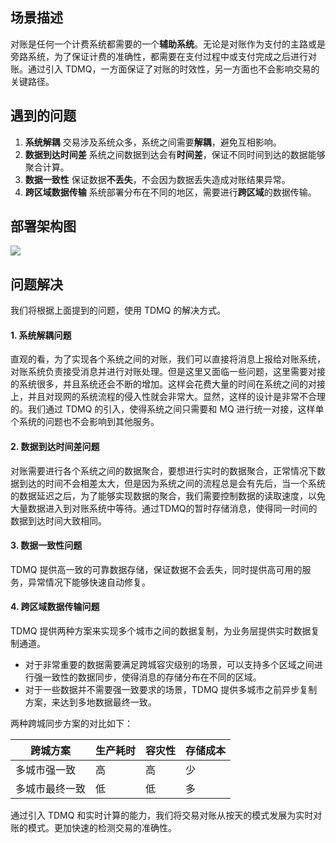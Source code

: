 ## 场景描述
对账是任何一个计费系统都需要的一个**辅助系统**。无论是对账作为支付的主路或是旁路系统，为了保证计费的准确性，都需要在支付过程中或支付完成之后进行对账。通过引入 TDMQ，一方面保证了对账的时效性，另一方面也不会影响交易的关键路径。

## 遇到的问题

1. **系统解耦**
交易涉及系统众多，系统之间需要**解耦**，避免互相影响。
2. **数据到达时间差**
系统之间数据到达会有**时间差**，保证不同时间到达的数据能够聚合计算。
3. **数据一致性**
保证数据**不丢失**，不会因为数据丢失造成对账结果异常。
4. **跨区域数据传输**
系统部署分布在不同的地区，需要进行**跨区域**的数据传输。

## 部署架构图
![](https://main.qcloudimg.com/raw/2b9a77de79238d6c72ad4b217f13e42b.png)


## 问题解决

我们将根据上面提到的问题，使用 TDMQ 的解决方式。

#### 1. 系统解耦问题

直观的看，为了实现各个系统之间的对账，我们可以直接将消息上报给对账系统，对账系统负责接受消息并进行对账处理。但是这里又面临一些问题，这里需要对接的系统很多，并且系统还会不断的增加。这样会花费大量的时间在系统之间的对接上，并且对现网的系统流程的侵入性就会非常大。显然，这样的设计是非常不合理的。我们通过 TDMQ 的引入，使得系统之间只需要和 MQ 进行统一对接，这样单个系统的问题也不会影响到其他服务。

#### 2. 数据到达时间差问题

对账需要进行各个系统之间的数据聚合，要想进行实时的数据聚合，正常情况下数据到达的时间不会相差太大，但是因为系统之间的流程总是会有先后，当一个系统的数据延迟之后，为了能够实现数据的聚合，我们需要控制数据的读取速度，以免大量数据进入到对账系统中等待。通过TDMQ的暂时存储消息，使得同一时间的数据到达时间大致相同。

#### 3. 数据一致性问题

TDMQ 提供高一致的可靠数据存储，保证数据不会丢失，同时提供高可用的服务，异常情况下能够快速自动修复。
   
#### 4. 跨区域数据传输问题

TDMQ 提供两种方案来实现多个城市之间的数据复制，为业务层提供实时数据复制通道。
- 对于非常重要的数据需要满足跨城容灾级别的场景，可以支持多个区域之间进行强一致性的数据同步，使得消息的存储分布在不同的区域。
- 对于一些数据并不需要强一致要求的场景，TDMQ 提供多城市之前异步复制方案，来达到多地数据最终一致。

两种跨城同步方案的对比如下：

| 跨城方案 | 生产耗时 | 容灾性 | 存储成本 |
|---------|---------|---------| ---------|
| 多城市强一致 | 高 | 高 | 少 |
| 多城市最终一致 | 低 | 低 | 多 |

通过引入 TDMQ 和实时计算的能力，我们将交易对账从按天的模式发展为实时对账的模式。更加快速的检测交易的准确性。
